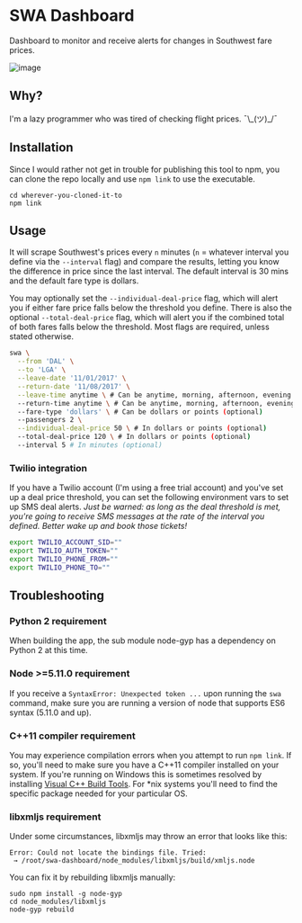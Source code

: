 # SWA Dashboard
Dashboard to monitor and receive alerts for changes in Southwest fare prices.

![image](https://cloud.githubusercontent.com/assets/6979737/17744714/99f15da2-646e-11e6-8f13-60c716f1e865.png)

## Why?
I'm a lazy programmer who was tired of checking flight prices. ¯\\\_(ツ)\_/¯

## Installation
Since I would rather not get in trouble for publishing this tool to npm, you can
clone the repo locally and use `npm link` to use the executable.
```
cd wherever-you-cloned-it-to
npm link
```

## Usage
It will scrape Southwest's prices every `n` minutes (`n` = whatever interval you
define via the `--interval` flag) and compare the results, letting you know the
difference in price since the last interval. The default interval is 30 mins and
the default fare type is dollars.

You may optionally set the `--individual-deal-price` flag, which will alert you
if either fare price falls below the threshold you define. There is also the
optional `--total-deal-price` flag, which will alert you if the combined total
of both fares falls below the threshold. Most flags are required, unless stated
otherwise.

```bash
swa \
  --from 'DAL' \
  --to 'LGA' \
  --leave-date '11/01/2017' \
  --return-date '11/08/2017' \
  --leave-time anytime \ # Can be anytime, morning, afternoon, evening (optional)
  --return-time anytime \ # Can be anytime, morning, afternoon, evening (optional)
  --fare-type 'dollars' \ # Can be dollars or points (optional)
  --passengers 2 \
  --individual-deal-price 50 \ # In dollars or points (optional)
  --total-deal-price 120 \ # In dollars or points (optional)
  --interval 5 # In minutes (optional)
```

### Twilio integration
If you have a Twilio account (I'm using a free trial account) and you've set up
a deal price threshold, you can set the following environment vars to set up SMS
deal alerts. _Just be warned: as long as the deal threshold is met, you're going
to receive SMS messages at the rate of the interval you defined. Better wake up
and book those tickets!_

```bash
export TWILIO_ACCOUNT_SID=""
export TWILIO_AUTH_TOKEN=""
export TWILIO_PHONE_FROM=""
export TWILIO_PHONE_TO=""
```

## Troubleshooting

### Python 2 requirement
When building the app, the sub module node-gyp has a dependency on Python 2 at this time.

### Node >=5.11.0 requirement
If you receive a ``SyntaxError: Unexpected token ...`` upon running the `swa`
command, make sure you are running a version of node that supports ES6
syntax (5.11.0 and up).

### C++11 compiler requirement
You may experience compilation errors when you attempt to run `npm link`.  If so, 
you'll need to make sure you have a C++11 compiler installed on your system.
If you're running on Windows this is sometimes resolved by installing [Visual C++
Build Tools](http://landinghub.visualstudio.com/visual-cpp-build-tools).  For \*nix
systems you'll need to find the specific package needed for your particular OS.

### libxmljs requirement
Under some circumstances, libxmljs may throw an error that looks like this:

```
Error: Could not locate the bindings file. Tried:
 → /root/swa-dashboard/node_modules/libxmljs/build/xmljs.node
```

You can fix it by rebuilding libxmljs manually:

```
sudo npm install -g node-gyp
cd node_modules/libxmljs
node-gyp rebuild
```
